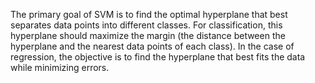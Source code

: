 The primary goal of SVM is to find the optimal hyperplane that best separates data points into different classes. For classification, this hyperplane should maximize the margin (the distance between the hyperplane and the nearest data points of each class). In the case of regression, the objective is to find the hyperplane that best fits the data while minimizing errors.